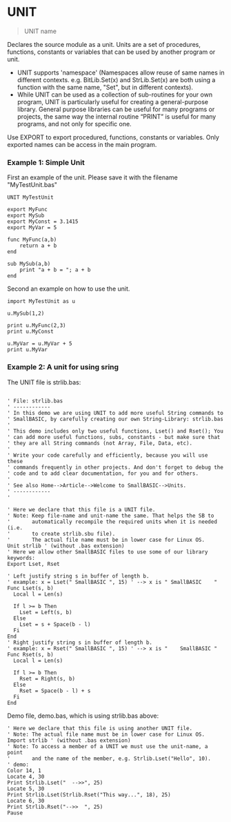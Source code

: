 # UNIT

> UNIT name

Declares the source module as a unit. Units are a set of procedures, functions, constants or variables that can be used by another program or unit.

- UNIT supports 'namespace' (Namespaces allow reuse of same names in different contexts. e.g. BitLib.Set(x) and StrLib.Set(x) are both using a function with the same name, "Set", but in different contexts).
- While UNIT can be used as a collection of sub-routines for your own program, UNIT is particularly useful for creating a general-purpose library. General purpose libraries can be useful for many programs or projects, the same way the internal routine “PRINT” is useful for many programs, and not only for specific one.

Use EXPORT to export procedured, functions, constants or variables. Only exported names can be access in the main program.

### Example 1: Simple Unit

First an example of the unit. Please save it with the filename "MyTestUnit.bas"

```
UNIT MyTestUnit

export MyFunc
export MySub
export MyConst = 3.1415
export MyVar = 5

func MyFunc(a,b)
    return a + b
end

sub MySub(a,b)
    print "a + b = "; a + b
end
```

Second an example on how to use the unit.

```
import MyTestUnit as u

u.MySub(1,2)

print u.MyFunc(2,3)
print u.MyConst

u.MyVar = u.MyVar + 5
print u.MyVar
```


### Example 2: A unit for using sring


The UNIT file is strlib.bas:

~~~

' File: strlib.bas
' ------------
' In this demo we are using UNIT to add more useful String commands to
' SmallBASIC, by carefully creating our own String-Library: strlib.bas
'
' This demo includes only two useful functions, Lset() and Rset(); You
' can add more useful functions, subs, constants - but make sure that
' they are all String commands (not Array, File, Data, etc).
'
' Write your code carefully and efficiently, because you will use these
' commands frequently in other projects. And don't forget to debug the
' code and to add clear documentation, for you and for others.
'
' See also Home-->Article-->Welcome to SmallBASIC-->Units.
' ------------
'

' Here we declare that this file is a UNIT file.
' Note: Keep file-name and unit-name the same. That helps the SB to
'       automatically recompile the required units when it is needed (i.e.
'       to create strlib.sbu file).
'       The actual file name must be in lower case for Linux OS.
Unit strlib ' (without .bas extension)
' Here we allow other SmallBASIC files to use some of our library keywords:
Export Lset, Rset

' Left justify string s in buffer of length b.
' example: x = Lset(" SmallBASIC ", 15) ' --> x is " SmallBASIC    "
Func Lset(s, b)
  Local l = Len(s)

  If l >= b Then
    Lset = Left(s, b)
  Else
    Lset = s + Space(b - l)
  Fi
End
' Right justify string s in buffer of length b.
' example: x = Rset(" SmallBASIC ", 15) ' --> x is "    SmallBASIC "
Func Rset(s, b)
  Local l = Len(s)

  If l >= b Then
    Rset = Right(s, b)
  Else
    Rset = Space(b - l) + s
  Fi
End

~~~

Demo file, demo.bas, which is using strlib.bas above:

~~~
' Here we declare that this file is using another UNIT file.
' Note: The actual file name must be in lower case for Linux OS.
Import strlib ' (without .bas extension)
' Note: To access a member of a UNIT we must use the unit-name, a point
'       and the name of the member, e.g. Strlib.Lset("Hello", 10).
' demo:
Color 14, 1
Locate 4, 30
Print Strlib.Lset("  -->>", 25)
Locate 5, 30
Print Strlib.Lset(Strlib.Rset("This way...", 18), 25)
Locate 6, 30
Print Strlib.Rset("-->>  ", 25)
Pause
~~~


